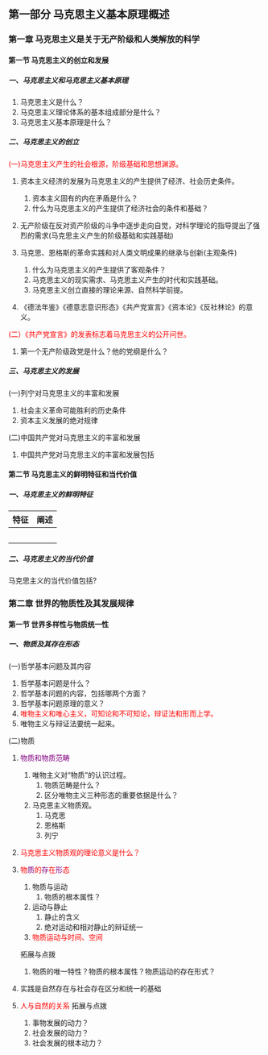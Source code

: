 ## 第一部分 马克思主义基本原理概述

### 第一章 马克思主义是关于无产阶级和人类解放的科学

#### 第一节 马克思主义的创立和发展

##### 一、马克思主义和马克思主义基本原理

1. 马克思主义是什么？
2. 马克思主义理论体系的基本组成部分是什么？
3. 马克思主义基本原理是什么？

##### 二、马克思主义的创立
<font color=red>(一)马克思主义产生的社会根源，阶级基础和思想渊源。</font>

1. 资本主义经济的发展为马克思主义的产生提供了经济、社会历史条件。

   1. 资本主义固有的内在矛盾是什么？
   2. 什么为马克思主义的产生提供了经济社会的条件和基础？

2. 无产阶级在反对资产阶级的斗争中逐步走向自觉，对科学理论的指导提出了强烈的需求(马克思主义产生的阶级基础和实践基础)

3. 马克思、恩格斯的革命实践和对人类文明成果的继承与创新(主观条件)

   1. 什么为马克思主义的产生提供了客观条件？
   2. 马克思主义的现实需求、马克思主义产生的时代和实践基础。
   3. 马克思主义创立直接的理论来源、自然科学前提。
   
4. 《德法年鉴》《德意志意识形态》《共产党宣言》《资本论》《反社林论》的意义。

<font color=red>(二）《共产党宣言》的发表标志着马克思主义的公开问世。</font>

1. 第一个无产阶级政党是什么？他的党纲是什么？

##### 三、马克思主义的发展

(一)列宁对马克思主义的丰富和发展
1. 社会主义革命可能胜利的历史条件
2. 资本主义发展的绝对规律

(二)中国共产党对马克思主义的丰富和发展

1. 中国共产党对马克思主义的丰富和发展包括

#### 第二节 马克思主义的鲜明特征和当代价值

##### 一、马克思主义的鲜明特征
| 特征 | 阐述 |
| ---- | ---- |
|      |      |
|      |      |
|      |      |
|      |      |
|      |      |
##### 二、马克思主义的当代价值
马克思主义的当代价值包括?



### 第二章 世界的物质性及其发展规律
#### 第一节  世界多样性与物质统一性
##### 一、物质及其存在形态

(一)哲学基本问题及其内容
1. 哲学基本问题是什么？
2. 哲学基本问题的内容，包括哪两个方面？
3. 哲学基本问题原理的意义？
4. <font color=red>唯物主义和唯心主义，可知论和不可知论，辩证法和形而上学。</font>
5. 唯物主义与辩证法要统一起来。

(二)物质

1. <font color=purple>物质和物质范畴</font>

   1. 唯物主义对“物质”的认识过程。
      1. 物质范畴是什么？
      2. 区分唯物主义三种形态的重要依据是什么？
   2. 马克思主义物质观。
      1. 马克思
      2. 恩格斯
      3. 列宁
   
2. <font color=red>马克思主义物质观的理论意义是什么？</font>

3. <font color=red>物</font><font color=purple>质</font><font color=red>的</font><font color=purple>存</font><font color=red>在</font><font color=purple>形</font><font color=red>态</font>

   1. 物质与运动
      1. 物质的根本属性？
   2. 运动与静止
      1. 静止的含义
      2. 绝对运动和相对静止的辩证统一
   3. <font color=red>物质运动与时间、空间</font>

   拓展与点拨

   1. 物质的唯一特性？物质的根本属性？物质运动的存在形式？

4. 实践是自然存在与社会存在区分和统一的基础

5. <font color=red>人与自然的关系</font>
    拓展与点拨
   
   1. 事物发展的动力？
   2. 社会发展的动力？
   3. 社会发展的根本动力？

   
   

